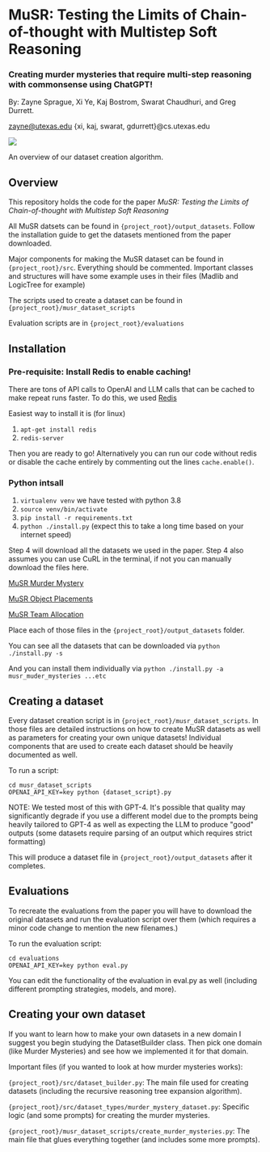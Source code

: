 # MuSR: Testing the Limits of Chain-of-thought with Multistep Soft Reasoning

### Creating murder mysteries that require multi-step reasoning with commonsense using ChatGPT!
By: Zayne Sprague, Xi Ye, Kaj Bostrom, Swarat Chaudhuri, and Greg Durrett.

zayne@utexas.edu {xi, kaj, swarat, gdurrett}@cs.utexas.edu

<image src="./imgs/system_diagram.png"></image>

An overview of our dataset creation algorithm.

## Overview

This repository holds the code for the paper _MuSR: Testing the Limits of Chain-of-thought with Multistep Soft Reasoning_

All MuSR datsets can be found in `{project_root}/output_datasets`. Follow the installation guide to get the datasets mentioned from the paper downloaded.

Major components for making the MuSR dataset can be found in `{project_root}/src`.  Everything should be commented.
Important classes and structures will have some example uses in their files (Madlib and LogicTree for example)

The scripts used to create a dataset can be found in `{project_root}/musr_dataset_scripts`

Evaluation scripts are in `{project_root}/evaluations`

## Installation

### Pre-requisite: Install Redis to enable caching! 

There are tons of API calls to OpenAI and LLM calls that can be cached to make repeat runs faster.  To do this, we used [Redis](https://redis.io/docs/clients/python/)

Easiest way to install it is (for linux)
1. `apt-get install redis`
2. `redis-server`

Then you are ready to go!  Alternatively you can run our code without redis or disable the cache entirely by commenting out the lines `cache.enable()`.

### Python intsall

1. `virtualenv venv` we have tested with python 3.8
2. `source venv/bin/activate`
3. `pip install -r requirements.txt`
4. `python ./install.py` (expect this to take a long time based on your internet speed)

Step 4 will download all the datasets we used in the paper.  Step 4 also assumes you can use CuRL in the terminal, if not you can manually download the files here.

[MuSR Murder Mystery](https://utexas.box.com/s/qfmhyuzyzayfr7vszfz6oue8smpi30np)

[MuSR Object Placements](https://utexas.box.com/s/pd6uej3vji9geh992hjkgqo8hj6r4obo)

[MuSR Team Allocation](https://utexas.box.com/s/caely78x5jskjy4wlln6vq51ebd9uw7g)

Place each of those files in the `{project_root}/output_datasets` folder.

You can see all the datasets that can be downloaded via
`python ./install.py -s` 

And you can install them individually via
`python ./install.py -a musr_muder_mysteries ...etc`

## Creating a dataset

Every dataset creation script is in `{project_root}/musr_dataset_scripts`.  In those files are detailed instructions on how to create MuSR datasets as well as parameters for creating your own unique datasets!  Individual components that are used to create each dataset should be heavily documented as well.

To run a script:

```shell
cd musr_dataset_scripts
OPENAI_API_KEY=key python {dataset_script}.py
```
NOTE: We tested most of this with GPT-4.  It's possible that quality may significantly degrade if you use a different model due to the prompts being heavily tailored to GPT-4 as well as expecting the LLM to produce "good" outputs (some datasets require parsing of an output which requires strict formatting)

This will produce a dataset file in `{project_root}/output_datasets` after it completes.

## Evaluations

To recreate the evaluations from the paper you will have to download the original datasets and run the evaluation script over them (which requires a minor code change to mention the new filenames.)

To run the evaluation script:
```shell
cd evaluations
OPENAI_API_KEY=key python eval.py
```

You can edit the functionality of the evaluation in eval.py as well (including different prompting strategies, models, and more).

## Creating your own dataset

If you want to learn how to make your own datasets in a new domain I suggest you begin studying the DatasetBuilder class.  Then pick one domain (like Murder Mysteries) and see how we implemented it for that domain.

Important files (if you wanted to look at how murder mysteries works):

`{project_root}/src/dataset_builder.py`: The main file used for creating datasets (including the recursive reasoning tree expansion algorithm).

`{project_root}/src/dataset_types/murder_mystery_dataset.py`: Specific logic (and some prompts) for creating the murder mysteries.

`{project_root}/musr_dataset_scripts/create_murder_mysteries.py`: The main file that glues everything together (and includes some more prompts). 
